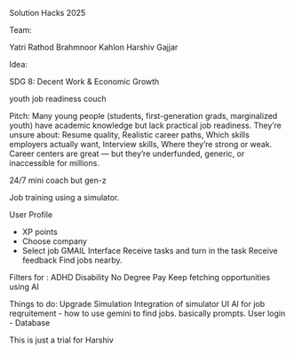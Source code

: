 Solution Hacks 2025

Team:

Yatri Rathod Brahmnoor Kahlon Harshiv Gajjar

Idea:

SDG 8: Decent Work & Economic Growth

youth job readiness couch

Pitch: Many young people (students, first-generation grads, marginalized youth) have academic knowledge but lack practical job readiness. They’re unsure about: Resume quality, Realistic career paths, Which skills employers actually want, Interview skills, Where they’re strong or weak. Career centers are great — but they’re underfunded, generic, or inaccessible for millions.

24/7 mini coach but gen-z

Job training using a simulator.

User Profile

- XP points
- Choose company
- Select job
  GMAIL Interface
  Receive tasks and turn in the task
  Receive feedback
  Find jobs nearby.

Filters for :
ADHD
Disability
No Degree
Pay
Keep fetching opportunities using AI


Things to do:
Upgrade Simulation
Integration of simulator
UI
AI for job reqruitement - how to use gemini to find jobs. basically prompts. 
User login - Database

This is just a trial for Harshiv